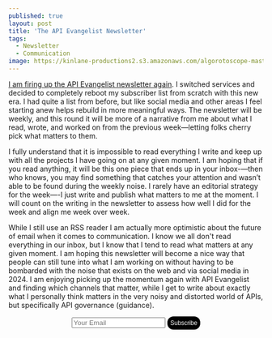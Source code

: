 ```yaml
---
published: true
layout: post
title: 'The API Evangelist Newsletter'
tags:
  - Newsletter
  - Communication
image: https://kinlane-productions2.s3.amazonaws.com/algorotoscope-master/bf-skinner-old-remington-typewriter.jpg
---
```

[I am firing up the API Evangelist newsletter again](https://buttondown.com/apievangelist). I switched services and decided to completely reboot my subscriber list from scratch with this new era. I had quite a list from before, but like social media and other areas I feel starting anew helps rebuild in more meaningful ways. The newsletter will be weekly, and this round it will be more of a narrative from me about what I read, wrote, and worked on from the previous week—letting folks cherry pick what matters to them.

I fully understand that it is impossible to read everything I write and keep up with all the projects I have going on at any given moment. I am hoping that if you read anything, it will be this one piece that ends up in your inbox-—then who knows, you may find something that catches your attention and wasn’t able to be found during the weekly noise. I rarely have an editorial strategy for the week—-I just write and publish what matters to me at the moment. I will count on the writing in the newsletter to assess how well I did for the week and align me week over week.

While I still use an RSS reader I am actually more optimistic about the future of email when it comes to communication. I know we all don't read everything in our inbox, but I know that I tend to read what matters at any given moment. I am hoping this newsletter will become a nice way that people can still tune into what I am working on without having to be bombarded with the noise that exists on the web and via social media in 2024. I am enjoying picking up the momentum again with API Evangelist and finding which channels that matter, while I get to write about exactly what I personally think matters in the very noisy and distorted world of APIs, but specifically API governance (guidance).

<center>
<form action="https://buttondown.com/api/emails/embed-subscribe/apievangelist" method="post" target="popupwindow"
onsubmit="window.open('https://buttondown.com/apievangelist', 'popupwindow')" style="padding: 0px; margin:0px;">
<input type="email" name="email" id="bd-email" placeholder="Your Email" />
<input type="submit" value="Subscribe" style="border-radius: 12px;background-color: #000; border: none; color: white; padding: 6px; text-align: center; text-decoration: none; display: inline-block; font-size: 12px; margin: 0px 0px 7px 0px;" />
</form> 
</center>